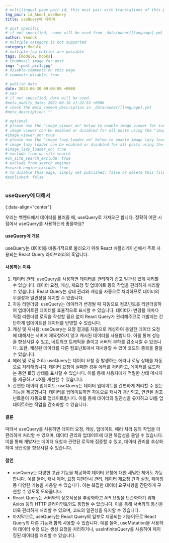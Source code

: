 ```yaml
---
# multilingual page pair id, this must pair with translations of this page. (This name must be unique)
lng_pair: id_About_useQuery
title: useQuery에 대하여

# post specific
# if not specified, .name will be used from _data/owner/[language].yml
author: Yeonuk
# multiple category is not supported
category: Module
# multiple tag entries are possible
tags: [module, hooks]
# thumbnail image for post
img: ":post_pic1.jpg"
# disable comments on this page
# comments_disable: true

# publish date
date: 2023-06-30 09:00:00 +0900
# seo
# if not specified, date will be used.
#meta_modify_date: 2021-08-10 11:32:53 +0900
# check the meta_common_description in _data/owner/[language].yml
#meta_description: ""

# optional
# please use the "image_viewer_on" below to enable image viewer for individual pages or posts (_posts/ or [language]/_posts folders).
# image viewer can be enabled or disabled for all posts using the "image_viewer_posts: true" setting in _data/conf/main.yml.
#image_viewer_on: true
# please use the "image_lazy_loader_on" below to enable image lazy loader for individual pages or posts (_posts/ or [language]/_posts folders).
# image lazy loader can be enabled or disabled for all posts using the "image_lazy_loader_posts: true" setting in _data/conf/main.yml.
#image_lazy_loader_on: true
# exclude from on site search
#on_site_search_exclude: true
# exclude from search engines
#search_engine_exclude: true
# to disable this page, simply set published: false or delete this file
#published: false
---
```


<!-- outline-start -->

### useQuery에 대해서

{:data-align="center"}

<!-- outline-end -->

우리는 백엔드에서 데이터를 불러올 때, useQuery로 가져오곤 합니다.
정확히 어떤 시점에서 useQuery를 사용하는게 좋을까요?

#### useQuery에 개념

useQuery는 데이터를 비동기적으로 불러오기 위해 React 애플리케이션에서 주로 사용되는 React Query 라이브러리의 훅입니다.

#### 사용하는 이유

1. 데이터 관리: useQuery를 사용하면 데이터를 관리하기 쉽고 일관성 있게 처리할 수 있습니다. 데이터 요청, 캐싱, 재요청 및 업데이트 등의 작업을 편리하게 처리할 수 있습니다. React Query는 상태 관리와 캐싱을 자동으로 처리하므로 데이터의 무결성과 일관성을 유지할 수 있습니다.
2. 자동 리렌더링: useQuery는 데이터가 변경될 때 자동으로 컴포넌트를 리렌더링하여 업데이트된 데이터를 효율적으로 표시할 수 있습니다. 데이터가 변경될 때마다 직접 리렌더링 로직을 작성할 필요 없이 React Query가 관리해주므로 개발자는 간단하게 업데이트된 데이터를 반영할 수 있습니다.
3. 캐싱 및 재사용: useQuery는 요청 결과를 자동으로 캐싱하여 동일한 데이터 요청에 대해서는 서버에 재요청하지 않고 캐시된 데이터를 사용합니다. 이를 통해 성능을 향상시킬 수 있고, 네트워크 트래픽을 줄이고 서버의 부하를 감소시킬 수 있습니다. 또한, 캐싱된 데이터를 다른 컴포넌트에서 재사용할 수 있어 코드의 중복을 줄일 수 있습니다.
4. 에러 및 로딩 처리: useQuery는 데이터 요청 중 발생하는 에러나 로딩 상태를 자동으로 처리해줍니다. 데이터 요청이 실패한 경우 에러를 처리하고, 데이터를 로드하는 동안 로딩 상태를 표시할 수 있습니다. 이를 통해 사용자에게 적절한 상태 메시지를 제공하고 UX를 개선할 수 있습니다.
5. 간편한 데이터 업데이트: useQuery는 데이터 업데이트를 간편하게 처리할 수 있는 기능을 제공합니다. 데이터를 업데이트하면 자동으로 캐시가 갱신되고, 연관된 컴포넌트들이 자동으로 업데이트됩니다. 이를 통해 데이터의 일관성을 유지하고 UI를 업데이트하는 작업을 간소화할 수 있습니다.

#### 결론

따라서 useQuery를 사용하면 데이터 요청, 캐싱, 업데이트, 에러 처리 등의 작업을 더 편리하게 처리할 수 있으며, 데이터 관리와 업데이트에 대한 복잡성을 줄일 수 있습니다. 이를 통해 개발자는 데이터 요청과 관련된 로직에 집중할 수 있고, 데이터 관리를 추상화하여 생산성을 향상시킬 수 있습니다.

#### 첨언

- useQuery는 다양한 고급 기능을 제공하여 데이터 요청에 대한 세밀한 제어도 가능합니다. 예를 들어, 캐시 제어, 요청 디펜던시 관리, 데이터 재요청 간격 설정, 페이징 등 다양한 기능을 사용할 수 있습니다. 이는 복잡한 데이터 요구사항을 간단하게 구현할 수 있도록 도와줍니다.
- React Query는 서버와의 상호작용을 추상화하고 API 요청을 단순화하기 위해 Axios 등의 HTTP 클라이언트와도 통합될 수 있습니다. 이를 통해 서버와의 통신을 더욱 편리하게 처리할 수 있으며, 코드의 일관성을 유지할 수 있습니다.
- 마지막으로, useQuery는 React Query의 일부로 제공되는 기능이므로 React Query의 다른 기능과 함께 사용할 수 있습니다. 예를 들어, useMutation을 사용하여 데이터 수정 또는 생성 요청을 처리하거나, useInfiniteQuery를 사용하여 페이징된 데이터를 처리할 수 있습니다.
